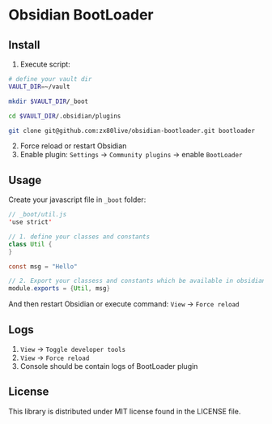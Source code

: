 # Obsidian BootLoader

## Install

1. Execute script:
```bash
# define your vault dir
VAULT_DIR=~/vault

mkdir $VAULT_DIR/_boot

cd $VAULT_DIR/.obsidian/plugins

git clone git@github.com:zx80live/obsidian-bootloader.git bootloader
```

2. Force reload or restart Obsidian
3. Enable plugin: `Settings` -> `Community plugins` -> enable `BootLoader`


## Usage
Create your javascript file in `_boot` folder:
```java
// _boot/util.js
'use strict'

// 1. define your classes and constants
class Util {
}

const msg = "Hello"

// 2. Export your classess and constants which be available in obsidian
module.exports = {Util, msg}
```

And then restart Obsidian or execute command: `View` -> `Force reload`

## Logs
1. `View` -> `Toggle developer tools`
2. `View` -> `Force reload`
3. Console should be contain logs of BootLoader plugin


## License
This library is distributed under MIT license found in the LICENSE file.